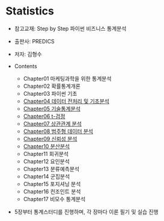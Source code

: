 # Statistics

- 참고교재: Step by Step 파이썬 비즈니스 통계분석
- 출판사: PREDICS
- 저자: 김형수

- Contents
  + Chapter01 마케팅과학을 위한 통계분석
  + Chapter02 확률통계개론
  + Chapter03 파이썬 기초
  + [Chapter04 데이터 전처리 및 기초분석](https://github.com/wonyoung-ji/statistics/blob/master/study/200925_4%EC%9E%A5_%EB%8D%B0%EC%9D%B4%ED%84%B0_%EC%A0%84%EC%B2%98%EB%A6%AC_%EB%B0%8F_%EA%B8%B0%EC%B4%88%EB%B6%84%EC%84%9D.ipynb)
  + [Chapter05 기술통계분석](https://github.com/wonyoung-ji/statistics/blob/master/study/200926_5%EC%9E%A5_%EA%B8%B0%EC%88%A0%ED%86%B5%EA%B3%84%EB%B6%84%EC%84%9D.ipynb)
  + [Chapter06 t-검정](https://github.com/wonyoung-ji/statistics/blob/master/study/200927_6%EC%9E%A5_t-%EA%B2%80%EC%A0%95.ipynb)
  + [Chapter07 상관관계 분석](https://github.com/wonyoung-ji/statistics/blob/master/study/200927_7%EC%9E%A5_%EC%83%81%EA%B4%80%EA%B4%80%EA%B3%84%EB%B6%84%EC%84%9D.ipynb)
  + [Chapter08 범주형 데이터 분석](https://github.com/wonyoung-ji/statistics/blob/master/study/200927_8%EC%9E%A5_%EB%B2%94%EC%A3%BC%ED%98%95%EB%8D%B0%EC%9D%B4%ED%84%B0%EB%B6%84%EC%84%9D.ipynb)
  + [Chapter09 신뢰성 분석](https://github.com/wonyoung-ji/statistics/blob/master/study/201003_9%EC%9E%A5_%EC%8B%A0%EB%A2%B0%EC%84%B1%EB%B6%84%EC%84%9D.ipynb)
  + [Chapter10 분산분석](https://github.com/wonyoung-ji/statistics/blob/master/study/201005_10%EC%9E%A5_%EB%B6%84%EC%82%B0%EB%B6%84%EC%84%9D.ipynb)
  + Chapter11 회귀분석
  + Chapter12 요인분석
  + Chapter13 분류예측분석
  + Chapter14 군집분석
  + Chapter15 포지셔닝 분석
  + Chapter16 컨조인트 분석
  + Chapter17 비모수 통계분석
 
 
 
 - 5장부터 통계스터디를 진행하며, 각 장마다 이론 필기 및 실습 진행
